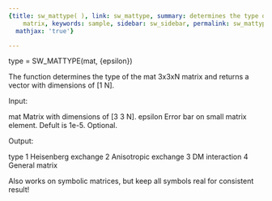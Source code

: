 ```yaml
---
{title: sw_mattype( ), link: sw_mattype, summary: determines the type of square input
    matrix, keywords: sample, sidebar: sw_sidebar, permalink: sw_mattype.html, folder: swfiles,
  mathjax: 'true'}

---
```

 
type = SW_MATTYPE(mat, {epsilon})
 
The function determines the type of the mat 3x3xN matrix and returns a
vector with dimensions of [1 N].
 
Input:
 
mat       Matrix with dimensions of [3 3 N].
epsilon   Error bar on small matrix element. Defult is 1e-5.
          Optional.
 
Output:
 
type      1   Heisenberg exchange
          2   Anisotropic exchange
          3   DM interaction
          4   General matrix
 
Also works on symbolic matrices, but keep all symbols real for consistent
result!
 

